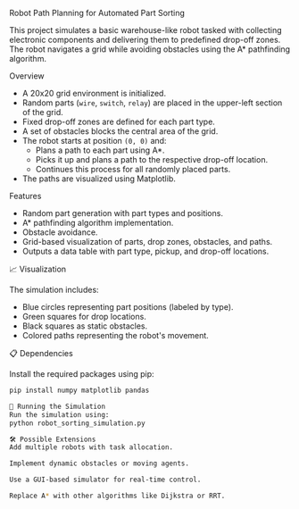 Robot Path Planning for Automated Part Sorting

This project simulates a basic warehouse-like robot tasked with collecting electronic components and delivering them to predefined drop-off zones. The robot navigates a grid while avoiding obstacles using the A* pathfinding algorithm.

 Overview

- A 20x20 grid environment is initialized.
- Random parts (`wire`, `switch`, `relay`) are placed in the upper-left section of the grid.
- Fixed drop-off zones are defined for each part type.
- A set of obstacles blocks the central area of the grid.
- The robot starts at position `(0, 0)` and:
  - Plans a path to each part using A*.
  - Picks it up and plans a path to the respective drop-off location.
  - Continues this process for all randomly placed parts.
- The paths are visualized using Matplotlib.

 Features

- Random part generation with part types and positions.
- A* pathfinding algorithm implementation.
- Obstacle avoidance.
- Grid-based visualization of parts, drop zones, obstacles, and paths.
- Outputs a data table with part type, pickup, and drop-off locations.

 📈 Visualization

The simulation includes:
- Blue circles representing part positions (labeled by type).
- Green squares for drop locations.
- Black squares as static obstacles.
- Colored paths representing the robot's movement.

📋 Dependencies

Install the required packages using pip:

```bash
pip install numpy matplotlib pandas

🧪 Running the Simulation
Run the simulation using:
python robot_sorting_simulation.py

🛠️ Possible Extensions
Add multiple robots with task allocation.

Implement dynamic obstacles or moving agents.

Use a GUI-based simulator for real-time control.

Replace A* with other algorithms like Dijkstra or RRT.


